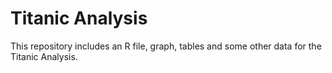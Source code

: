 # Titanic Analysis

This repository includes an R file, graph, tables and some other data for the Titanic Analysis.
